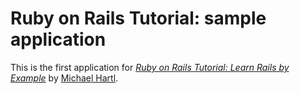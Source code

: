 # Ruby on Rails Tutorial: sample application

This is the first application for
[*Ruby on Rails Tutorial: Learn Rails by Example*](http://railstutorial.org/) 
by [Michael Hartl](http://michaelhartl.com/).